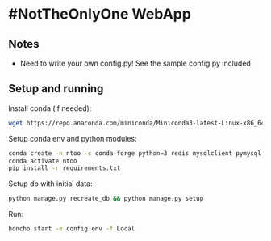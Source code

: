 # #NotTheOnlyOne WebApp

## Notes

* Need to write your own config.py! See the sample config.py included

## Setup and running

Install conda (if needed):

```bash
wget https://repo.anaconda.com/miniconda/Miniconda3-latest-Linux-x86_64.sh
```

Setup conda env and python modules:

```bash
conda create -n ntoo -c conda-forge python=3 redis mysqlclient pymysql
conda activate ntoo
pip install -r requirements.txt
```

Setup db with initial data:

```bash
python manage.py recreate_db && python manage.py setup
```

Run:

```bash
honcho start -e config.env -f Local
```
